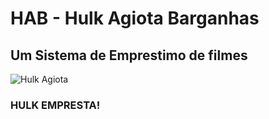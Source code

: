 # HAB - Hulk Agiota Barganhas
## Um Sistema de Emprestimo de filmes
![Hulk Agiota](https://user-images.githubusercontent.com/30266169/201447130-15a72471-3eea-44e6-a116-21413ec91973.png)
### HULK EMPRESTA!
